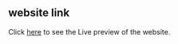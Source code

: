 ## website link
Click [here](https://lightsoutgame-theta.vercel.app/) to see the Live preview of the website.
